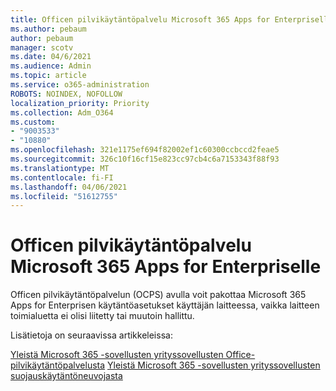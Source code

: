 ```yaml
---
title: Officen pilvikäytäntöpalvelu Microsoft 365 Apps for Enterpriselle
ms.author: pebaum
author: pebaum
manager: scotv
ms.date: 04/6/2021
ms.audience: Admin
ms.topic: article
ms.service: o365-administration
ROBOTS: NOINDEX, NOFOLLOW
localization_priority: Priority
ms.collection: Adm_O364
ms.custom:
- "9003533"
- "10880"
ms.openlocfilehash: 321e1175ef694f82002ef1c60300ccbccd2feae5
ms.sourcegitcommit: 326c10f16cf15e823cc97cb4c6a7153343f88f93
ms.translationtype: MT
ms.contentlocale: fi-FI
ms.lasthandoff: 04/06/2021
ms.locfileid: "51612755"
---
```

# <a name="office-cloud-policy-service-for-microsoft-365-apps-for-enterprise"></a>Officen pilvikäytäntöpalvelu Microsoft 365 Apps for Enterpriselle

Officen pilvikäytäntöpalvelun (OCPS) avulla voit pakottaa Microsoft 365 Apps for Enterprisen käytäntöasetukset käyttäjän laitteessa, vaikka laitteen toimialuetta ei olisi liitetty tai muutoin hallittu. 

Lisätietoja on seuraavissa artikkeleissa:

[Yleistä Microsoft 365 -sovellusten yrityssovellusten Office-pilvikäytäntöpalvelusta](https://docs.microsoft.com/deployoffice/overview-office-cloud-policy-service) 
 [Yleistä Microsoft 365 -sovellusten yrityssovellusten suojauskäytäntöneuvojasta](https://docs.microsoft.com/deployoffice/overview-of-security-policy-advisor)